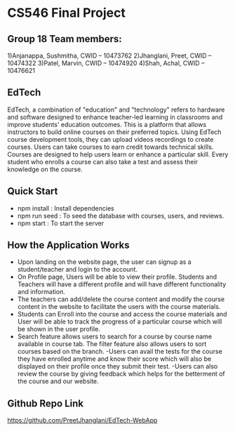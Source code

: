 # CS546 Final Project
## Group 18 Team members:
1)Anjanappa, Sushmitha, CWID – 10473762
2)Jhanglani, Preet, CWID – 10474322
3)Patel, Marvin, CWID – 10474920
4)Shah, Achal, CWID – 10476621


## EdTech
EdTech, a combination of "education" and "technology" refers to hardware and software designed to enhance teacher-led learning in classrooms and improve students' education outcomes. This is a platform that allows instructors to build online courses on their preferred topics. Using EdTech course development tools, they can upload videos recordings to create courses. Users can take courses to earn credit towards technical skills. Courses are designed to help users learn or enhance a particular skill. Every student who enrolls a course can also take a test and assess their knowledge on the course.

## Quick Start
- npm install : Install dependencies
- npm run seed : To seed the database with courses, users, and reviews.
- npm start : To start the server

## How the  Application Works
- Upon landing on the website page, the user can signup as a student/teacher and login to the account.
- On Profile page, Users will be able to view their profile. Students and Teachers will have a different profile
and will have different functionality and information.
- The teachers can add/delete the course content and modify the course content in the website to facilitate the users with the course materials.
- Students can Enroll into the course and access the course materials and User will be able to track the progress of a particular course which will be shown in the user profile.
- Search feature allows users to search for a course by course name available in course tab. The filter feature also allows users to sort courses based on the branch. 
-Users can avail the tests for the course they have enrolled anytime and know their score which will also be displayed on their profile once they submit their test.
-Users can also review the course by giving feedback which helps for the betterment of the course and our website.

## Github Repo Link
  https://github.com/PreetJhanglani/EdTech-WebApp


